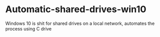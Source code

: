 # Automatic-shared-drives-win10
Windows 10 is shit for shared drives on a local network, automates the process using C drive 
